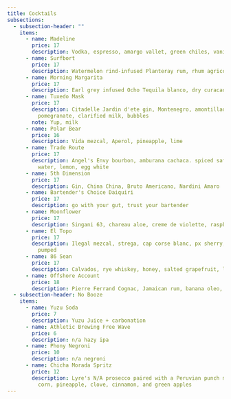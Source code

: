 ```yaml
---
title: Cocktails
subsections:
  - subsection-header: ""
    items:
      - name: Madeline
        price: 17
        description: Vodka, espresso, amargo vallet, green chiles, vanilla, moka
      - name: Surfbort
        price: 17
        description: Watermelon rind-infused Planteray rum, rhum agricole, mango oleo, lime
      - name: Morning Margarita
        price: 17
        description: Earl grey infused Ocho Tequila blanco, dry curacao, agave, lime, Saline
      - name: Tuxedo Mask
        price: 17
        description: Citadelle Jardin d'ete gin, Montenegro, amontillado sherry, lemon,
          pomegranate, clarified milk, bubbles
        note: Yup, milk
      - name: Polar Bear
        price: 16
        description: Vida mezcal, Aperol, pineapple, lime
      - name: Trade Route
        price: 17
        description: Angel's Envy bourbon, amburana cachaca. spiced saffron, coconut
          water, lemon, egg white
      - name: 5th Dimension
        price: 17
        description: Gin, China China, Bruto Americano, Nardini Amaro
      - name: Bartender's Choice Daiquiri
        price: 17
        description: go with your gut, trust your bartender
      - name: Moonflower
        price: 17
        description: Singani 63, chareau aloe, creme de violette, raspberry, lemon
      - name: El Topo
        price: 17
        description: Ilegal mezcal, strega, cap corse blanc, px sherry, cold brew, nitro
          pumped
      - name: 86 Sean
        price: 17
        description: Calvados, rye whiskey, honey, salted grapefruit, lemon
      - name: Offshore Account
        price: 18
        description: Pierre Ferrand Cognac, Jamaican rum, banana oleo, pistachio, lime
  - subsection-header: No Booze
    items:
      - name: Yuzu Soda
        price: 7
        description: Yuzu Juice + carbonation
      - name: Athletic Brewing Free Wave
        price: 6
        description: n/a hazy ipa
      - name: Phony Negroni
        price: 10
        description: n/a negroni
      - name: Chicha Morada Spritz
        price: 12
        description: Lyre's N/A prosecco paired with a Peruvian punch made with purple
          corn, pineapple, clove, cinnamon, and green apples
---
```

